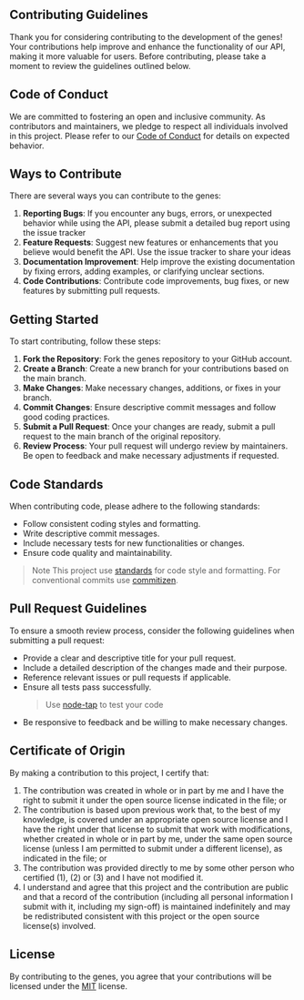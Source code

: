 ## Contributing Guidelines

Thank you for considering contributing to the development of the genes!
Your contributions help improve and enhance the functionality of our API, making it more valuable for users.
Before contributing, please take a moment to review the guidelines outlined below.

## Code of Conduct

We are committed to fostering an open and inclusive community.
As contributors and maintainers, we pledge to respect all individuals involved in this project.
Please refer to our [Code of Conduct](https://github.com/zhid0399123/genes/blob/main/CODE_OF_CONDUCT.md) for details on expected behavior.

## Ways to Contribute

There are several ways you can contribute to the genes:

1. **Reporting Bugs**: If you encounter any bugs, errors, or unexpected behavior while using the API, please submit a detailed bug report using the issue tracker
2. **Feature Requests**: Suggest new features or enhancements that you believe would benefit the API. Use the issue tracker to share your ideas
3. **Documentation Improvement**: Help improve the existing documentation by fixing errors, adding examples, or clarifying unclear sections.
4. **Code Contributions**: Contribute code improvements, bug fixes, or new features by submitting pull requests.

## Getting Started

To start contributing, follow these steps:

1. **Fork the Repository**: Fork the genes repository to your GitHub account.
2. **Create a Branch**: Create a new branch for your contributions based on the main branch.
3. **Make Changes**: Make necessary changes, additions, or fixes in your branch.
4. **Commit Changes**: Ensure descriptive commit messages and follow good coding practices.
5. **Submit a Pull Request**: Once your changes are ready, submit a pull request to the main branch of the original repository.
6. **Review Process**: Your pull request will undergo review by maintainers. Be open to feedback and make necessary adjustments if requested.

## Code Standards

When contributing code, please adhere to the following standards:

- Follow consistent coding styles and formatting.
- Write descriptive commit messages.
- Include necessary tests for new functionalities or changes.
- Ensure code quality and maintainability.

> Note
> This project use [standards](https://www.npmjs.com/package/standard) for code style and formatting.
> For conventional commits use [commitizen]().

## Pull Request Guidelines

To ensure a smooth review process, consider the following guidelines when submitting a pull request:

- Provide a clear and descriptive title for your pull request.
- Include a detailed description of the changes made and their purpose.
- Reference relevant issues or pull requests if applicable.
- Ensure all tests pass successfully.
  > Use [node-tap](https://node-tap.org/basics/#installing-tap) to test your code
- Be responsive to feedback and be willing to make necessary changes.

## Certificate of Origin

By making a contribution to this project, I certify that:

1.  The contribution was created in whole or in part by me and I have the right to submit it under the open source license indicated in the file; or
2.  The contribution is based upon previous work that, to the best of my knowledge, is covered under an appropriate open source license and I have the right under that license to submit that work with modifications, whether created in whole or in part by me, under the same open source license (unless I am permitted to submit under a different license), as indicated in the file; or
3.  The contribution was provided directly to me by some other person who certified (1), (2) or (3) and I have not modified it.
4.  I understand and agree that this project and the contribution are public and that a record of the contribution (including all personal information I submit with it, including my sign-off) is maintained indefinitely and may be redistributed consistent with this project or the open source license(s) involved.

## License

By contributing to the genes, you agree that your contributions will be licensed under the [MIT](https://github.com/zhid0399123/genes/blob/main/LICENSE) license.
